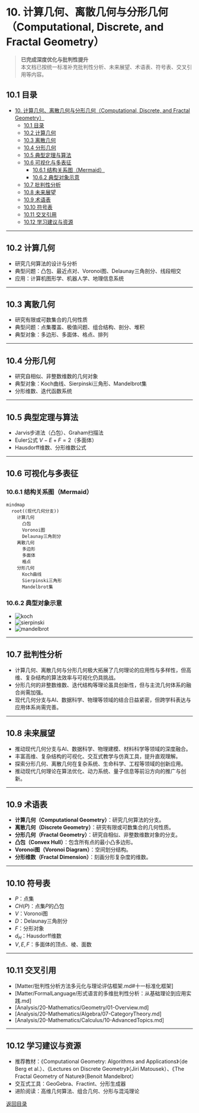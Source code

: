 # 10. 计算几何、离散几何与分形几何（Computational, Discrete, and Fractal Geometry）

> **已完成深度优化与批判性提升**  
> 本文档已按统一标准补充批判性分析、未来展望、术语表、符号表、交叉引用等内容。

## 10.1 目录

- [10. 计算几何、离散几何与分形几何（Computational, Discrete, and Fractal Geometry）](#10-计算几何离散几何与分形几何computational-discrete-and-fractal-geometry)
  - [10.1 目录](#101-目录)
  - [10.2 计算几何](#102-计算几何)
  - [10.3 离散几何](#103-离散几何)
  - [10.4 分形几何](#104-分形几何)
  - [10.5 典型定理与算法](#105-典型定理与算法)
  - [10.6 可视化与多表征](#106-可视化与多表征)
    - [10.6.1 结构关系图（Mermaid）](#1061-结构关系图mermaid)
    - [10.6.2 典型对象示意](#1062-典型对象示意)
  - [10.7 批判性分析](#107-批判性分析)
  - [10.8 未来展望](#108-未来展望)
  - [10.9 术语表](#109-术语表)
  - [10.10 符号表](#1010-符号表)
  - [10.11 交叉引用](#1011-交叉引用)
  - [10.12 学习建议与资源](#1012-学习建议与资源)

---

## 10.2 计算几何

- 研究几何算法的设计与分析
- 典型问题：凸包、最近点对、Voronoi图、Delaunay三角剖分、线段相交
- 应用：计算机图形学、机器人学、地理信息系统

---

## 10.3 离散几何

- 研究有限或可数集合的几何性质
- 典型问题：点集覆盖、极值问题、组合结构、剖分、堆积
- 典型对象：多边形、多面体、格点、排列

---

## 10.4 分形几何

- 研究自相似、非整数维数的几何对象
- 典型对象：Koch曲线、Sierpinski三角形、Mandelbrot集
- 分形维数、迭代函数系统

---

## 10.5 典型定理与算法

- Jarvis步进法（凸包）、Graham扫描法
- Euler公式 $V - E + F = 2$（多面体）
- Hausdorff维数、分形维数公式

---

## 10.6 可视化与多表征

### 10.6.1 结构关系图（Mermaid）

```mermaid
mindmap
  root((现代几何分支))
    计算几何
      凸包
      Voronoi图
      Delaunay三角剖分
    离散几何
      多边形
      多面体
      格点
    分形几何
      Koch曲线
      Sierpinski三角形
      Mandelbrot集
```

### 10.6.2 典型对象示意

- ![koch](https://latex.codecogs.com/svg.image?\text{Koch%20Curve})
- ![sierpinski](https://latex.codecogs.com/svg.image?\text{Sierpinski%20Triangle})
- ![mandelbrot](https://latex.codecogs.com/svg.image?\text{Mandelbrot%20Set})

---

## 10.7 批判性分析

- 计算几何、离散几何与分形几何极大拓展了几何理论的应用性与多样性，但高维、复杂结构的算法效率与可视化仍具挑战。
- 分形几何的非整数维数、迭代结构等理论虽具创新性，但与主流几何体系的融合尚需加强。
- 现代几何分支与AI、数据科学、物理等领域的结合日益紧密，但跨学科表达与应用体系尚需完善。

---

## 10.8 未来展望

- 推动现代几何分支与AI、数据科学、物理建模、材料科学等领域的深度融合。
- 丰富高维、复杂结构的可视化、交互式教学与仿真工具，提升直观理解。
- 探索分形几何、离散几何在复杂系统、生命科学、工程等领域的创新应用。
- 推动现代几何理论在算法优化、动力系统、量子信息等前沿方向的推广与创新。

---

## 10.9 术语表

- **计算几何（Computational Geometry）**：研究几何算法的分支。
- **离散几何（Discrete Geometry）**：研究有限或可数集合的几何性质。
- **分形几何（Fractal Geometry）**：研究自相似、非整数维数对象的分支。
- **凸包（Convex Hull）**：包含所有点的最小凸多边形。
- **Voronoi图（Voronoi Diagram）**：空间划分结构。
- **分形维数（Fractal Dimension）**：刻画分形复杂度的维数。

---

## 10.10 符号表

- $P$：点集
- $CH(P)$：点集$P$的凸包
- $V$：Voronoi图
- $D$：Delaunay三角剖分
- $F$：分形对象
- $d_H$：Hausdorff维数
- $V, E, F$：多面体的顶点、棱、面数

---

## 10.11 交叉引用

- [Matter/批判性分析方法多元化与理论评估框架.md#十一标准化框架]
- [Matter/FormalLanguage/形式语言的多维批判性分析：从基础理论到应用实践.md]
- [Analysis/20-Mathematics/Geometry/01-Overview.md]
- [Analysis/20-Mathematics/Algebra/07-CategoryTheory.md]
- [Analysis/20-Mathematics/Calculus/10-AdvancedTopics.md]

---

## 10.12 学习建议与资源

- 推荐教材：《Computational Geometry: Algorithms and Applications》（de Berg et al.）、《Lectures on Discrete Geometry》（Jiri Matousek）、《The Fractal Geometry of Nature》（Benoit Mandelbrot）
- 交互式工具：GeoGebra、Fractint、分形生成器
- 进阶阅读：高维几何算法、组合几何、分形与混沌理论

[返回目录](#101-目录)
